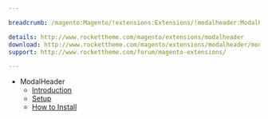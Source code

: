 ```yaml
---

breadcrumb: /magento:Magento/!extensions:Extensions/!modalheader:ModalHeader

details: http://www.rockettheme.com/magento/extensions/modalheader
download: http://www.rockettheme.com/magento/extensions/modalheader/modal/downloads
support: http://www.rockettheme.com/forum/magento-extensions/

---
```


* ModalHeader
    * [Introduction](INDEX.md)
    * [Setup](INDEX.md#setup)
    * [How to Install](INDEX.md#how-to-install)